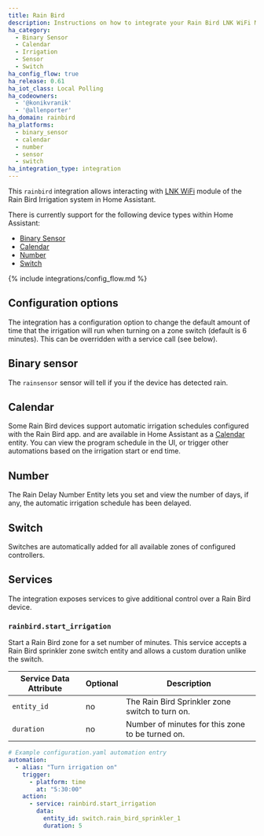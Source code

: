 ```yaml
---
title: Rain Bird
description: Instructions on how to integrate your Rain Bird LNK WiFi Module within Home Assistant.
ha_category:
  - Binary Sensor
  - Calendar
  - Irrigation
  - Sensor
  - Switch
ha_config_flow: true
ha_release: 0.61
ha_iot_class: Local Polling
ha_codeowners:
  - '@konikvranik'
  - '@allenporter'
ha_domain: rainbird
ha_platforms:
  - binary_sensor
  - calendar
  - number
  - sensor
  - switch
ha_integration_type: integration
---
```


This `rainbird` integration allows interacting with [LNK WiFi](https://www.rainbird.com/products/lnk-wifi-module) module of the Rain Bird Irrigation system in Home Assistant.

There is currently support for the following device types within Home Assistant:

- [Binary Sensor](#binary-sensor)
- [Calendar](#calendar)
- [Number](#number)
- [Switch](#switch)

{% include integrations/config_flow.md %}

## Configuration options

The integration has a configuration option to change the default amount of time that the irrigation
will run when turning on a zone switch (default is 6 minutes). This can be overridden with a service call (see below).

## Binary sensor

The `rainsensor` sensor will tell if you if the device has detected rain.

## Calendar

Some Rain Bird devices support automatic irrigation schedules configured with the Rain Bird app.
and are available in Home Assistant as a [Calendar](https://www.home-assistant.io/integrations/calendar/) entity. You can view the program schedule in the UI, or trigger other automations
based on the irrigation start or end time.

## Number

The Rain Delay Number Entity lets you set and view  the number of days, if any, the automatic irrigation schedule has been delayed.

## Switch

Switches are automatically added for all available zones of configured controllers.

## Services

The integration exposes services to give additional control over a Rain Bird device.

### `rainbird.start_irrigation`

Start a Rain Bird zone for a set number of minutes. This service accepts a Rain Bird sprinkler
zone switch entity and allows a custom duration unlike the switch.

| Service Data Attribute | Optional | Description                                           |
| ---------------------- | -------- | ----------------------------------------------------- |
| `entity_id`            | no       | The Rain Bird Sprinkler zone switch to turn on.       |
| `duration`             | no       | Number of minutes for this zone to be turned on.      |


```yaml
# Example configuration.yaml automation entry
automation:
  - alias: "Turn irrigation on"
    trigger:
      - platform: time
        at: "5:30:00"
    action:
      - service: rainbird.start_irrigation
        data:
          entity_id: switch.rain_bird_sprinkler_1
          duration: 5
```

